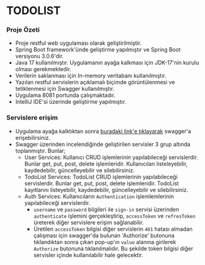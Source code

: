# TODOLIST

### Proje Özeti

* Proje restful web uygulaması olarak geliştirilmiştir.
* Spring Boot framework'ünde geliştirme yapılmıştır ve Spring Boot versiyonu 3.0.6'dir.
* Java 17 kullanılmıştır. Uygulamanın ayağa kalkması için JDK-17'nin kurulu olması gerekmektedir.
* Verilerin saklanması için In-memory veritabanı kullanılmıştır.
* Yazılan restful servislerin açıklamalı biçimde görüntülenmesi ve tetiklenmesi için Swagger kullanılmıştır.
* Uygulama 8081 portunda çalışmaktadır.
* IntelliJ IDE'si üzerinde geliştirme yapılmıştır.

### Servislere erişim

* Uygulama ayağa kalktıktan sonra [buradaki link'e tıklayarak](http://localhost:8081/api/swagger-ui/index.html) swagger'a
  erişebilirsiniz.
* Swagger üzerinden incelendiğinde geliştirilen servisler 3 grup altında toplanmıştır. Bunlar;
  * User Services: Kullanıcı CRUD işlemlerinin yapılabileceği servislerdir. Bunlar get, put, post, delete
    işlemleridir. Kullanıcıları listeleyebilir, kaydedebilir, güncelleyebilir ve silebilirsiniz.
  * TodoList Services: TodoList CRUD işlemlerinin yapılabileceği servislerdir. Bunlar get, put, post, delete
    işlemleridir. TodoList kayıtlarını listeyebilir, kaydedebilir, güncelleyebilir ve silebilirsiniz.
  * Auth Services: Kullanıcıların `Authentication` işlemlemlerinin yapılabileceği servislerdir. 
    * `username` ve `password` bilgileri ile `sign-in` servisi üzerinden `authenticate` işlemini gerçekleştirip,
    `accessToken` ve `refresToken` üreterek diğer servislere erişim sağlanabilir.
    * Üretilen `accessToken` bilgisi diğer servislerin `401` hatası almadan çalışması için swagger'da bulunan 'Authorize'
    butonuna tıklandıktan sonra çıkan pop-up'ın `value` alanına girilerek `Authorize` butonuna tıklanılmalıdır. 
    Bu şekilde token bilgisi diğer servisler içinde kullanılabilir hale gelecektir.
 